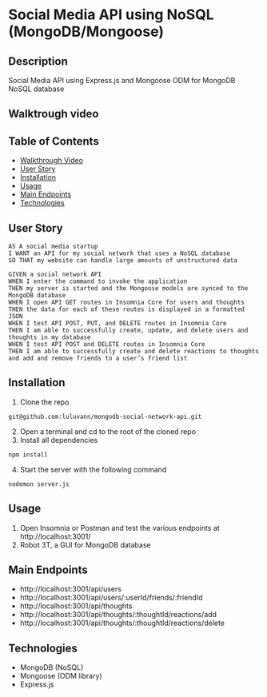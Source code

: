 # Social Media API using NoSQL (MongoDB/Mongoose)

## Description 
Social Media API using Express.js and Mongoose ODM for MongoDB NoSQL database

## Walktrough video
[]()

## Table of Contents

* [Walkthrough Video](#walkthrough-video)
* [User Story](#user-story)
* [Installation](#installation)
* [Usage](#usage)
* [Main Endpoints](#main-endpoints)
* [Technologies](#technologies)

## User Story
````
AS A social media startup
I WANT an API for my social network that uses a NoSQL database
SO THAT my website can handle large amounts of unstructured data

GIVEN a social network API
WHEN I enter the command to invoke the application
THEN my server is started and the Mongoose models are synced to the MongoDB database
WHEN I open API GET routes in Insomnia Core for users and thoughts
THEN the data for each of these routes is displayed in a formatted JSON
WHEN I test API POST, PUT, and DELETE routes in Insomnia Core
THEN I am able to successfully create, update, and delete users and thoughts in my database
WHEN I test API POST and DELETE routes in Insomnia Core
THEN I am able to successfully create and delete reactions to thoughts and add and remove friends to a user’s friend list
````

## Installation
1. Clone the repo 
```
git@github.com:luluvann/mongodb-social-network-api.git
```
2. Open a terminal and cd to the root of the cloned repo
3. Install all dependencies
````
npm install
````
4. Start the server with the following command
````
nodemon server.js
````

## Usage 
1. Open Insomnia or Postman and test the various endpoints at http://localhost:3001/
2. Robot 3T, a GUI for MongoDB database

## Main Endpoints
- http://localhost:3001/api/users
- http://localhost:3001/api/users/:userId/friends/:friendId
- http://localhost:3001/api/thoughts
- http://localhost:3001/api/thoughts/:thoughtId/reactions/add
- http://localhost:3001/api/thoughts/:thoughtId/reactions/delete

## Technologies
- MongoDB (NoSQL)
- Mongoose (ODM library)
- Express.js